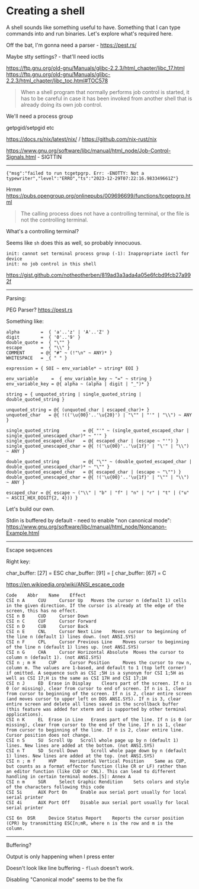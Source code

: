 # Creating a shell

A shell sounds like something useful to have. Something that I can type commands into and run binaries. Let's explore what's required here.

Off the bat, I'm gonna need a parser - https://pest.rs/

Maybe stty settings? - that'll need ioctls

https://ftp.gnu.org/old-gnu/Manuals/glibc-2.2.3/html_chapter/libc_17.html
https://ftp.gnu.org/old-gnu/Manuals/glibc-2.2.3/html_chapter/libc_toc.html#TOC578

> When a shell program that normally performs job control is started, it has to be careful in case it has been invoked from another shell that is already doing its own job control. 

We'll need a process group

getpgid/setpgid etc

https://docs.rs/nix/latest/nix/ / https://github.com/nix-rust/nix


https://www.gnu.org/software/libc/manual/html_node/Job-Control-Signals.html - SIGTTIN

---

```
{"msg":"failed to run tcgetpgrp. Err: -ENOTTY: Not a typewriter","level":"ERRO","ts":"2023-12-29T07:22:16.983349661Z"}
```

Hrmm https://pubs.opengroup.org/onlinepubs/009696699/functions/tcgetpgrp.html

> The calling process does not have a controlling terminal, or the file is not the controlling terminal.

What's a controlling terminal?

Seems like `sh` does this as well, so probably innocuous.

```
init: cannot set terminal process group (-1): Inappropriate ioctl for device
init: no job control in this shell
```

https://gist.github.com/notheotherben/819ad3a3ada4a05e6fcbd9fcb27a992f

---

Parsing:

PEG Parser? https://pest.rs

Something like:

```
alpha        =  { 'a'..'z' | 'A'..'Z' }
digit        =  { '0'..'9' }
double_quote =  { "\"" }
escape       =  { "\\" }
COMMENT      = @{ "#" ~ (!"\n" ~ ANY)* }
WHITESPACE   = _{ " " }

expression = { SOI ~ env_variable* ~ string* EOI }

env_variable     =  { env_variable_key ~ "=" ~ string }
env_variable_key = @{ alpha ~ (alpha | digit | "_")* }

string = { unquoted_string | single_quoted_string | double_quoted_string }

unquoted_string = @{ (unquoted_char | escaped_char)+ }
unquoted_char   = @{ !(('\u{00}'..'\u{20}') | "\"" | "'" | "\\") ~ ANY }

single_quoted_string         = @{ "'" ~ (single_quoted_escaped_char | single_quoted_unescaped_char)* ~ "'" }
single_quoted_escaped_char   = @{ escaped_char | (escape ~ "'") }
single_quoted_unescaped_char = @{ !('\u{00}'..'\u{1f}' | "\'" | "\\") ~ ANY }

double_quoted_string         = @{ "\"" ~ (double_quoted_escaped_char | double_quoted_unescaped_char)* ~ "\"" }
double_quoted_escaped_char   = @{ escaped_char | (escape ~ "\"") }
double_quoted_unescaped_char = @{ !('\u{00}'..'\u{1f}' | "\"" | "\\") ~ ANY }

escaped_char = @{ escape ~ ("\\" | "b" | "f" | "n" | "r" | "t" | ("u" ~ ASCII_HEX_DIGIT{2, 4})) }
```

Let's build our own.


Stdin is buffered by default - need to enable "non canonical mode": https://www.gnu.org/software/libc/manual/html_node/Noncanon-Example.html

---

Escape sequences

Right key:

char_buffer: [27] = ESC
char_buffer: [91] = [
char_buffer: [67] = C

https://en.wikipedia.org/wiki/ANSI_escape_code

```
Code 	Abbr 	Name 	Effect
CSI n A 	CUU 	Cursor Up 	Moves the cursor n (default 1) cells in the given direction. If the cursor is already at the edge of the screen, this has no effect.
CSI n B 	CUD 	Cursor Down
CSI n C 	CUF 	Cursor Forward
CSI n D 	CUB 	Cursor Back
CSI n E 	CNL 	Cursor Next Line 	Moves cursor to beginning of the line n (default 1) lines down. (not ANSI.SYS)
CSI n F 	CPL 	Cursor Previous Line 	Moves cursor to beginning of the line n (default 1) lines up. (not ANSI.SYS)
CSI n G 	CHA 	Cursor Horizontal Absolute 	Moves the cursor to column n (default 1). (not ANSI.SYS)
CSI n ; m H 	CUP 	Cursor Position 	Moves the cursor to row n, column m. The values are 1-based, and default to 1 (top left corner) if omitted. A sequence such as CSI ;5H is a synonym for CSI 1;5H as well as CSI 17;H is the same as CSI 17H and CSI 17;1H
CSI n J 	ED 	Erase in Display 	Clears part of the screen. If n is 0 (or missing), clear from cursor to end of screen. If n is 1, clear from cursor to beginning of the screen. If n is 2, clear entire screen (and moves cursor to upper left on DOS ANSI.SYS). If n is 3, clear entire screen and delete all lines saved in the scrollback buffer (this feature was added for xterm and is supported by other terminal applications).
CSI n K 	EL 	Erase in Line 	Erases part of the line. If n is 0 (or missing), clear from cursor to the end of the line. If n is 1, clear from cursor to beginning of the line. If n is 2, clear entire line. Cursor position does not change.
CSI n S 	SU 	Scroll Up 	Scroll whole page up by n (default 1) lines. New lines are added at the bottom. (not ANSI.SYS)
CSI n T 	SD 	Scroll Down 	Scroll whole page down by n (default 1) lines. New lines are added at the top. (not ANSI.SYS)
CSI n ; m f 	HVP 	Horizontal Vertical Position 	Same as CUP, but counts as a format effector function (like CR or LF) rather than an editor function (like CUD or CNL). This can lead to different handling in certain terminal modes.[5]: Annex A 
CSI n m 	SGR 	Select Graphic Rendition 	Sets colors and style of the characters following this code
CSI 5i 		AUX Port On 	Enable aux serial port usually for local serial printer
CSI 4i 		AUX Port Off 	Disable aux serial port usually for local serial printer

CSI 6n 	DSR 	Device Status Report 	Reports the cursor position (CPR) by transmitting ESC[n;mR, where n is the row and m is the column. 
```

---

Buffering?

Output is only happening when I press enter

Doesn't look like line buffering - `flush` doesn't work.

Disabling "Canonical mode" seems to be the fix